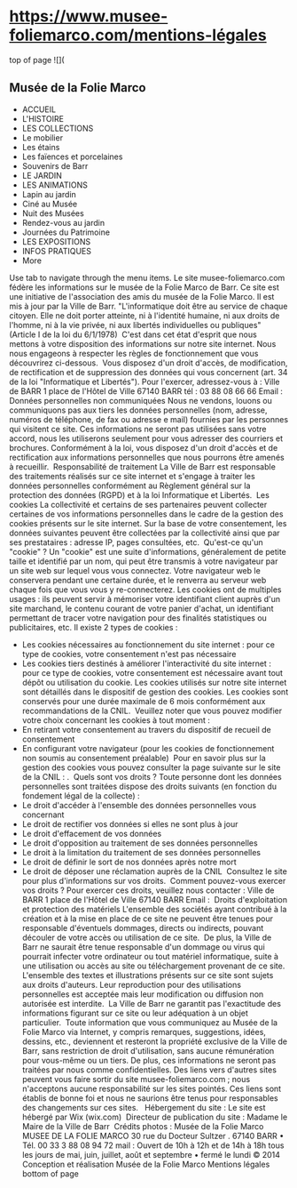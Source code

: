 # https://www.musee-foliemarco.com/mentions-légales

top of page
![](
## Musée de la Folie Marco
 * ACCUEIL
 * L'HISTOIRE
 * LES COLLECTIONS
 * Le mobilier
 * Les étains
 * Les faïences et porcelaines
 * Souvenirs de Barr
 * LE JARDIN
 * LES ANIMATIONS
 * Lapin au jardin
 * Ciné au Musée
 * Nuit des Musées
 * Rendez-vous au jardin
 * Journées du Patrimoine
 * LES EXPOSITIONS
 * INFOS PRATIQUES
 * More

Use tab to navigate through the menu items.
Le site musee-foliemarco.com fédère les informations sur le musée de la Folie Marco de Barr. Ce site est une initiative de l'association des amis du musée de la Folie Marco. Il est mis à jour par la Ville de Barr.
​
"L'informatique doit être au service de chaque citoyen. Elle ne doit porter atteinte, ni à l'identité humaine, ni aux droits de l'homme, ni à la vie privée, ni aux libertés individuelles ou publiques" (Article I de la loi du 6/1/1978)
​
C'est dans cet état d'esprit que nous mettons à votre disposition des informations sur notre site internet.
Nous nous engageons à respecter les règles de fonctionnement que vous découvrirez ci-dessous.
​
Vous disposez d'un droit d'accès, de modification, de rectification et de suppression des données qui vous concernent (art. 34 de la loi "Informatique et Libertés"). Pour l'exercer, adressez-vous à :
Ville de BARR
1 place de l'Hôtel de Ville
67140 BARR
tél : 03 88 08 66 66
Email : 
​
Données personnelles non communiquées
Nous ne vendons, louons ou communiquons pas aux tiers les données personnelles (nom, adresse, numéros de téléphone, de fax ou adresse e mail) fournies par les personnes qui visitent ce site. Ces informations ne seront pas utilisées sans votre accord, nous les utiliserons seulement pour vous adresser des courriers et brochures. Conformément à la loi, vous disposez d'un droit d'accès et de rectification aux informations personnelles que nous pourrons être amenés à recueillir.
​
Responsabilité de traitement
La Ville de Barr est responsable des traitements réalisés sur ce site internet et s'engage à traiter les données personnelles conformément au Règlement général sur la protection des données (RGPD) et à la loi Informatique et Libertés.
​
Les cookies
La collectivité et certains de ses partenaires peuvent collecter certaines de vos informations personnelles dans le cadre de la gestion des cookies présents sur le site internet. Sur la base de votre consentement, les données suivantes peuvent être collectées par la collectivité ainsi que par ses prestataires : adresse IP, pages consultées, etc.
​
Qu'est-ce qu'un "cookie" ?
Un "cookie" est une suite d'informations, généralement de petite taille et identifié par un nom, qui peut être transmis à votre navigateur par un site web sur lequel vous vous connectez. Votre navigateur web le conservera pendant une certaine durée, et le renverra au serveur web chaque fois que vous vous y re-connecterez. Les cookies ont de multiples usages : ils peuvent servir à mémoriser votre identifiant client auprès d'un site marchand, le contenu courant de votre panier d'achat, un identifiant permettant de tracer votre navigation pour des finalités statistiques ou publicitaires, etc.
Il existe 2 types de cookies :
- Les cookies nécessaires au fonctionnement du site internet : pour ce type de cookies, votre consentement n'est pas nécessaire
- Les cookies tiers destinés à améliorer l'interactivité du site internet : pour ce type de cookies, votre consentement est nécessaire avant tout dépôt ou utilisation du cookie.
Les cookies utilisés sur notre site internet sont détaillés dans le dispositif de gestion des cookies.
Les cookies sont conservés pour une durée maximale de 6 mois conformément aux recommandations de la CNIL.
​
Veuillez noter que vous pouvez modifier votre choix concernant les cookies à tout moment :
- En retirant votre consentement au travers du dispositif de recueil de consentement
- En configurant votre navigateur (pour les cookies de fonctionnement non soumis au consentement préalable)
​
Pour en savoir plus sur la gestion des cookies vous pouvez consulter la page suivante sur le site de la CNIL : .
​
Quels sont vos droits ?
Toute personne dont les données personnelles sont traitées dispose des droits suivants (en fonction du fondement légal de la collecte) : 
- Le droit d'accéder à l'ensemble des données personnelles vous concernant
- Le droit de rectifier vos données si elles ne sont plus à jour
- Le droit d'effacement de vos données
- Le droit d'opposition au traitement de ses données personnelles
- Le droit à la limitation du traitement de ses données personnelles
- Le droit de définir le sort de nos données après notre mort
- Le droit de déposer une réclamation auprès de la CNIL
​
Consultez le site pour plus d'informations sur vos droits.
​
Comment pouvez-vous exercer vos droits ?
Pour exercer ces droits, veuillez nous contacter : 
Ville de BARR
1 place de l'Hôtel de Ville
67140 BARR
Email : 
​
Droits d'exploitation et protection des matériels
L'ensemble des sociétés ayant contribué à la création et à la mise en place de ce site ne peuvent être tenues pour responsable d'éventuels dommages, directs ou indirects, pouvant découler de votre accès ou utilisation de ce site.
​
De plus, la Ville de Barr ne saurait être tenue responsable d'un dommage ou virus qui pourrait infecter votre ordinateur ou tout matériel informatique, suite à une utilisation ou accès au site ou téléchargement provenant de ce site.
​
L'ensemble des textes et illustrations présents sur ce site sont sujets aux droits d'auteurs. Leur reproduction pour des utilisations personnelles est acceptée mais leur modification ou diffusion non autorisée est interdite.
​
La Ville de Barr ne garantit pas l'exactitude des informations figurant sur ce site ou leur adéquation à un objet particulier.
​
Toute information que vous communiquez au Musée de la Folie Marco via Internet, y compris remarques, suggestions, idées, dessins, etc., deviennent et resteront la propriété exclusive de la Ville de Barr, sans restriction de droit d'utilisation, sans aucune rémunération pour vous-même ou un tiers. De plus, ces informations ne seront pas traitées par nous comme confidentielles.
Des liens vers d'autres sites peuvent vous faire sortir du site musee-foliemarco.com ; nous n'acceptons aucune responsabilité sur les sites pointés. Ces liens sont établis de bonne foi et nous ne saurions être tenus pour responsables des changements sur ces sites.
​
​
Hébergement du site : 
Le site est hébergé par Wix (wix.com)
​
Directeur de publication du site :
Madame le Maire de la Ville de Barr
​
Crédits photos :
Musée de la Folie Marco
MUSEE DE LA FOLIE MARCO
30 rue du Docteur Sultzer . 67140 BARR • Tél. 00 33 3 88 08 94 72
mail : 
Ouvert de 10h à 12h et de 14h à 18h
tous les jours de mai, juin, juillet, août et septembre • fermé le lundi
© 2014 Conception et réalisation Musée de la Folie Marco
Mentions légales
bottom of page
